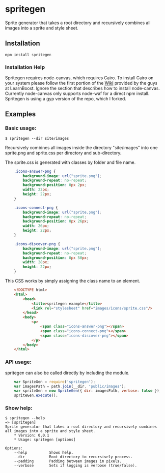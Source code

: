 spritegen
=========

Sprite generator that takes a root directory and recursively combines all images into a sprite and style sheet.

## Installation
    npm install spritegen

### Installation Help
Spritegen requires node-canvas, which requires Cairo. To install Cairo on your system please follow the first portion of the [Wiki](https://github.com/LearnBoost/node-canvas/wiki/_pages) provided by the guys at LearnBoost.
Ignore the section that describes how to install node-canvas. Currently node-canvas only supports node-waf for a direct npm install. Spritegen is using a gyp version of the repo, which I forked.

## Examples

### Basic usage:

	$ spritegen --dir site/images

Recursively combines all images inside the directory "site/images" into one sprite.png and sprite.css per directory and sub-directory.

The sprite.css is generated with classes by folder and file name.

```css
    .icons-answer-png {
        background-image: url("sprite.png");
        background-repeat: no-repeat;
        background-position: 0px 2px;
        width: 22px;
        height: 22px;
    }

    .icons-connect-png {
        background-image: url("sprite.png");
        background-repeat: no-repeat;
        background-position: 0px 26px;
        width: 26px;
        height: 22px;
    }

    .icons-discover-png {
        background-image: url("sprite.png");
        background-repeat: no-repeat;
        background-position: 0px 50px;
        width: 28px;
        height: 22px;
    }
```

This CSS works by simply assigning the class name to an element.

```html
	<!DOCTYPE html>
	<html>
		<head>
			<title>spritegen example</title>
			<link rel="stylesheet" href="images/icons/sprite.css"/>
		</head>
		<body>
			<p>
				<span class="icons-answer-png"></span>
				<span class="icons-connect-png"></span>
				<span class="icons-discover-png"></span>
			</p>
		</body>
	</html>
```

### API usage:

spritegen can also be called directly by including the module.

```javascript
    var SpriteGen = require('spritegen');
    var imagesPath = path.join(__dir, 'public/images');
    var spriteGen = new SpriteGen({ dir: imagesPath, verbose: false });
    spriteGen.execute();
```

### Show help:

	$ spritegen --help
    => [spritegen]
    Sprite generator that takes a root directory and recursively combines all images into a sprite and style sheet.
        * Version: 0.0.1
        * Usage: spritegen [options]

    Options:
        --help			Shows help.
        --dir			Root directory to recursively process.
        --padding		Padding between images in pixels.
        --verbose		Sets if logging is verbose (true/false).